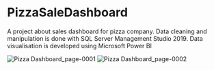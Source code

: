 # PizzaSaleDashboard
A project about sales dashboard for pizza company. 
Data cleaning and manipulation is done with SQL Server Management Studio 2019.
Data visualisation is developed using Microsoft Power BI

![Pizza Dashboard_page-0001](https://github.com/harishh29/PizzaSaleDashboard/assets/76155776/ce658880-b62f-4475-ab09-af5db8ce15a3)
![Pizza Dashboard_page-0002](https://github.com/harishh29/PizzaSaleDashboard/assets/76155776/ab3485bf-b995-4f4a-8722-4c0583016473)
